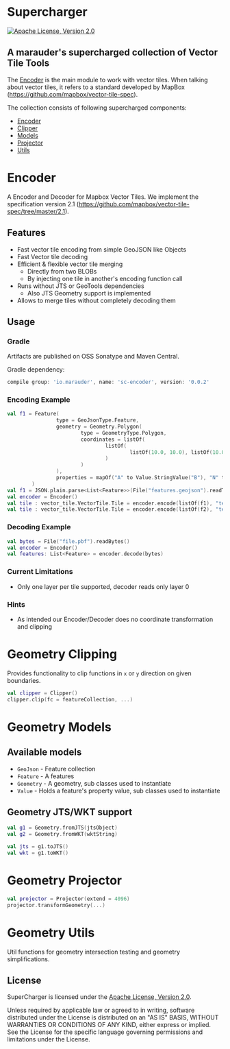 # Supercharger

[![Apache License, Version 2.0](https://img.shields.io/badge/license-Apache--2.0-blue.svg)](http://www.apache.org/licenses/LICENSE-2.0)

## A marauder's supercharged collection of Vector Tile Tools

The [Encoder](#encoder) is the main module to work with vector tiles.
When talking about vector tiles, it refers to a standard developed by MapBox (https://github.com/mapbox/vector-tile-spec).

The collection consists of following supercharged components:
* [Encoder](#encoder)
* [Clipper](#geometry-clipper)
* [Models](#geometry-models)
* [Projector](#geometry-projector)
* [Utils](#geometry-utils)

# Encoder

A Encoder and Decoder for Mapbox Vector Tiles. We implement the specification version 2.1
(https://github.com/mapbox/vector-tile-spec/tree/master/2.1).

## Features

* Fast vector tile encoding from simple GeoJSON like Objects
* Fast Vector tile decoding
* Efficient & flexible vector tile merging
   * Directly from two BLOBs
   * By injecting one tile in another's encoding function call
* Runs without JTS or GeoTools dependencies
   * Also JTS Geometry support is implemented
* Allows to merge tiles without completely decoding them

## Usage

### Gradle

Artifacts are published on OSS Sonatype and Maven Central.

Gradle dependency:
```groovy
compile group: 'io.marauder', name: 'sc-encoder', version: '0.0.2'
```

### Encoding Example

```kotlin
val f1 = Feature(
                type = GeoJsonType.Feature,
                geometry = Geometry.Polygon(
                        type = GeometryType.Polygon,
                        coordinates = listOf(
                                listOf(
                                        listOf(10.0, 10.0), listOf(10.0, 20.0), listOf(20.0, 20.0), listOf(20.0, 10.0), listOf(10.0, 10.0)
                                )
                        )
                ),
                properties = mapOf("A" to Value.StringValue("B"), "N" to Value.IntValue(3), "C" to Value.IntValue(2))
        )
val f1 = JSON.plain.parse<List<Feature>>(File("features.geojson").readText())
val encoder = Encoder()
val tile : vector_tile.VectorTile.Tile = encoder.encode(listOf(f1), "test1")
val tile : vector_tile.VectorTile.Tile = encoder.encode(listOf(f2), "test2")
```

### Decoding Example

```kotlin
val bytes = File("file.pbf").readBytes()
val encoder = Encoder()
val features: List<Feature> = encoder.decode(bytes)
```

### Current Limitations

* Only one layer per tile supported, decoder reads only layer 0

### Hints

* As intended our Encoder/Decoder does no coordinate transformation and clipping

# Geometry Clipping

Provides functionality to clip functions in `x` or `y` direction on given boundaries.

```kotlin
val clipper = Clipper()
clipper.clip(fc = featureCollection, ...)

```

# Geometry Models

## Available models
* `GeoJson` - Feature collection
* `Feature` - A features
* `Geometry` - A geometry, sub classes used to instantiate
* `Value` - Holds a feature's property value, sub classes used to instantiate

## Geometry JTS/WKT support

```kotlin
val g1 = Geometry.fromJTS(jtsObject)
val g2 = Geometry.fromWKT(wktString)

val jts = g1.toJTS()
val wkt = g1.toWKT()

```

# Geometry Projector

```kotlin
val projector = Projector(extend = 4096)
projector.transformGeometry(...)

```

# Geometry Utils

Util functions for geometry intersection testing and geometry simplifications.

License
-------

SuperCharger is licensed under the
[Apache License, Version 2.0](http://www.apache.org/licenses/LICENSE-2.0).

Unless required by applicable law or agreed to in writing, software
distributed under the License is distributed on an "AS IS" BASIS,
WITHOUT WARRANTIES OR CONDITIONS OF ANY KIND, either express or implied.
See the License for the specific language governing permissions and
limitations under the License.